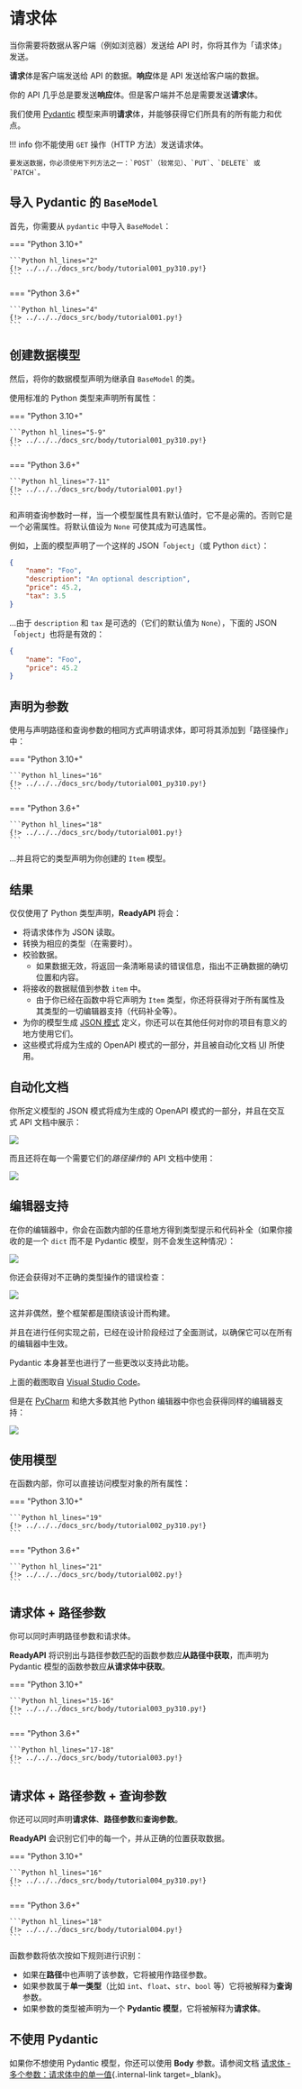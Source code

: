 # 请求体

当你需要将数据从客户端（例如浏览器）发送给 API 时，你将其作为「请求体」发送。

**请求**体是客户端发送给 API 的数据。**响应**体是 API 发送给客户端的数据。

你的 API 几乎总是要发送**响应**体。但是客户端并不总是需要发送**请求**体。

我们使用 <a href="https://pydantic-docs.helpmanual.io/" class="external-link" target="_blank">Pydantic</a> 模型来声明**请求**体，并能够获得它们所具有的所有能力和优点。

!!! info
    你不能使用 `GET` 操作（HTTP 方法）发送请求体。

    要发送数据，你必须使用下列方法之一：`POST`（较常见）、`PUT`、`DELETE` 或 `PATCH`。

## 导入 Pydantic 的 `BaseModel`

首先，你需要从 `pydantic` 中导入 `BaseModel`：

=== "Python 3.10+"

    ```Python hl_lines="2"
    {!> ../../../docs_src/body/tutorial001_py310.py!}
    ```

=== "Python 3.6+"

    ```Python hl_lines="4"
    {!> ../../../docs_src/body/tutorial001.py!}
    ```

## 创建数据模型

然后，将你的数据模型声明为继承自 `BaseModel` 的类。

使用标准的 Python 类型来声明所有属性：

=== "Python 3.10+"

    ```Python hl_lines="5-9"
    {!> ../../../docs_src/body/tutorial001_py310.py!}
    ```

=== "Python 3.6+"

    ```Python hl_lines="7-11"
    {!> ../../../docs_src/body/tutorial001.py!}
    ```

和声明查询参数时一样，当一个模型属性具有默认值时，它不是必需的。否则它是一个必需属性。将默认值设为 `None` 可使其成为可选属性。

例如，上面的模型声明了一个这样的 JSON「`object`」（或 Python `dict`）：

```JSON
{
    "name": "Foo",
    "description": "An optional description",
    "price": 45.2,
    "tax": 3.5
}
```

...由于 `description` 和 `tax` 是可选的（它们的默认值为 `None`），下面的 JSON「`object`」也将是有效的：

```JSON
{
    "name": "Foo",
    "price": 45.2
}
```

## 声明为参数

使用与声明路径和查询参数的相同方式声明请求体，即可将其添加到「路径操作」中：

=== "Python 3.10+"

    ```Python hl_lines="16"
    {!> ../../../docs_src/body/tutorial001_py310.py!}
    ```

=== "Python 3.6+"

    ```Python hl_lines="18"
    {!> ../../../docs_src/body/tutorial001.py!}
    ```

...并且将它的类型声明为你创建的 `Item` 模型。

## 结果

仅仅使用了 Python 类型声明，**ReadyAPI** 将会：

* 将请求体作为 JSON 读取。
* 转换为相应的类型（在需要时）。
* 校验数据。
    * 如果数据无效，将返回一条清晰易读的错误信息，指出不正确数据的确切位置和内容。
* 将接收的数据赋值到参数 `item` 中。
    * 由于你已经在函数中将它声明为 `Item` 类型，你还将获得对于所有属性及其类型的一切编辑器支持（代码补全等）。
* 为你的模型生成 <a href="https://json-schema.org" class="external-link" target="_blank">JSON 模式</a> 定义，你还可以在其他任何对你的项目有意义的地方使用它们。
* 这些模式将成为生成的 OpenAPI 模式的一部分，并且被自动化文档 <abbr title="用户界面">UI</abbr> 所使用。

## 自动化文档

你所定义模型的 JSON 模式将成为生成的 OpenAPI 模式的一部分，并且在交互式 API 文档中展示：

<img src="https://readyapi.khulnasoft.com/img/tutorial/body/image01.png">

而且还将在每一个需要它们的*路径操作*的 API 文档中使用：

<img src="https://readyapi.khulnasoft.com/img/tutorial/body/image02.png">

## 编辑器支持

在你的编辑器中，你会在函数内部的任意地方得到类型提示和代码补全（如果你接收的是一个 `dict` 而不是 Pydantic 模型，则不会发生这种情况）：

<img src="https://readyapi.khulnasoft.com/img/tutorial/body/image03.png">

你还会获得对不正确的类型操作的错误检查：

<img src="https://readyapi.khulnasoft.com/img/tutorial/body/image04.png">

这并非偶然，整个框架都是围绕该设计而构建。

并且在进行任何实现之前，已经在设计阶段经过了全面测试，以确保它可以在所有的编辑器中生效。

Pydantic 本身甚至也进行了一些更改以支持此功能。

上面的截图取自 <a href="https://code.visualstudio.com" class="external-link" target="_blank">Visual Studio Code</a>。

但是在 <a href="https://www.jetbrains.com/pycharm/" class="external-link" target="_blank">PyCharm</a> 和绝大多数其他 Python 编辑器中你也会获得同样的编辑器支持：

<img src="https://readyapi.khulnasoft.com/img/tutorial/body/image05.png">

## 使用模型

在函数内部，你可以直接访问模型对象的所有属性：

=== "Python 3.10+"

    ```Python hl_lines="19"
    {!> ../../../docs_src/body/tutorial002_py310.py!}
    ```

=== "Python 3.6+"

    ```Python hl_lines="21"
    {!> ../../../docs_src/body/tutorial002.py!}
    ```

## 请求体 + 路径参数

你可以同时声明路径参数和请求体。

**ReadyAPI** 将识别出与路径参数匹配的函数参数应**从路径中获取**，而声明为 Pydantic 模型的函数参数应**从请求体中获取**。

=== "Python 3.10+"

    ```Python hl_lines="15-16"
    {!> ../../../docs_src/body/tutorial003_py310.py!}
    ```

=== "Python 3.6+"

    ```Python hl_lines="17-18"
    {!> ../../../docs_src/body/tutorial003.py!}
    ```

## 请求体 + 路径参数 + 查询参数

你还可以同时声明**请求体**、**路径参数**和**查询参数**。

**ReadyAPI** 会识别它们中的每一个，并从正确的位置获取数据。

=== "Python 3.10+"

    ```Python hl_lines="16"
    {!> ../../../docs_src/body/tutorial004_py310.py!}
    ```

=== "Python 3.6+"

    ```Python hl_lines="18"
    {!> ../../../docs_src/body/tutorial004.py!}
    ```

函数参数将依次按如下规则进行识别：

* 如果在**路径**中也声明了该参数，它将被用作路径参数。
* 如果参数属于**单一类型**（比如 `int`、`float`、`str`、`bool` 等）它将被解释为**查询**参数。
* 如果参数的类型被声明为一个 **Pydantic 模型**，它将被解释为**请求体**。

## 不使用 Pydantic

如果你不想使用 Pydantic 模型，你还可以使用 **Body** 参数。请参阅文档 [请求体 - 多个参数：请求体中的单一值](body-multiple-params.md#singular-values-in-body){.internal-link target=_blank}。
